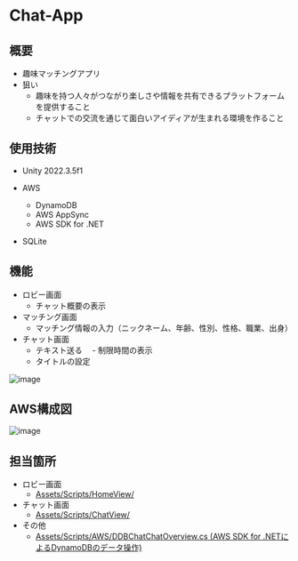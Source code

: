 # Chat-App
## 概要
- 趣味マッチングアプリ
- 狙い
  - 趣味を持つ人々がつながり楽しさや情報を共有できるプラットフォームを提供すること
  - チャットでの交流を通じて面白いアイディアが生まれる環境を作ること


## 使用技術
- Unity 2022.3.5f1

- AWS
  - DynamoDB
  - AWS AppSync
  - AWS SDK for .NET
  
- SQLite<br>
## 機能
- ロビー画面
  - チャット概要の表示
- マッチング画面
  - マッチング情報の入力（ニックネーム、年齢、性別、性格、職業、出身）
- チャット画面
  - テキスト送る
　- 制限時間の表示
  - タイトルの設定

![image](https://github.com/mas282856/Chat-App/assets/134497959/871dd5aa-2c15-45d3-9b34-5a6ffab3f9e9)


## AWS構成図
![image](https://github.com/mas282856/Chat-App/assets/134497959/cd19e51c-97f2-467d-a332-e46f2c409d9c)

## 担当箇所
- ロビー画面
  - [Assets/Scripts/HomeView/](https://github.com/mas282856/Chat-App/tree/main/Assets/Scripts/HomeView)
- チャット画面
  - [Assets/Scripts/ChatView/](https://github.com/mas282856/Chat-App/tree/main/Assets/Scripts/ChatView)
- その他
  - [Assets/Scripts/AWS/DDBChatChatOverview.cs (AWS SDK for .NETによるDynamoDBのデータ操作)](https://github.com/mas282856/Chat-App/tree/main/Assets/Scripts/SQLite)


